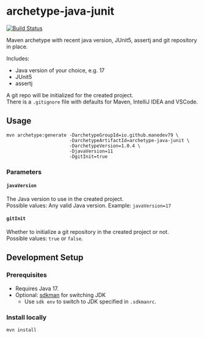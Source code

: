 # archetype-java-junit

[![Build Status](https://dev.azure.com/manedev79/OSS%20Projects/_apis/build/status/manedev79.archetype-java-junit?branchName=main)](https://dev.azure.com/manedev79/OSS%20Projects/_build/latest?definitionId=4&branchName=main)

Maven archetype with recent java version, JUnit5, assertj and git repository in place.

Includes:

* Java version of your choice, e.g. 17
* JUnit5
* assertj

A git repo will be initialized for the created project.  
There is a `.gitignore` file with defaults for 
Maven, IntelliJ IDEA and VSCode.

## Usage

```
mvn archetype:generate -DarchetypeGroupId=io.github.manedev79 \
                       -DarchetypeArtifactId=archetype-java-junit \
                       -DarchetypeVersion=1.0.4 \
                       -DjavaVersion=11
                       -DgitInit=true
```

### Parameters

#### `javaVersion`
The Java version to use in the created project.  
Possible values: Any valid Java version.
Example: `javaVersion=17`


#### `gitInit`
Whether to initialize a git repository in the created project or not.  
Possible values: `true` or `false`.

## Development Setup

### Prerequisites  
* Requires Java 17.
* Optional: [sdkman](https://sdkman.io) for switching JDK
  * Use `sdk env` to switch to JDK specified in `.sdkmanrc`.

### Install locally
```
mvn install
```
